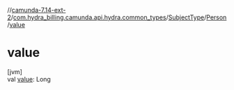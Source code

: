 //[camunda-7.14-ext-2](../../../../index.md)/[com.hydra_billing.camunda.api.hydra.common_types](../../index.md)/[SubjectType](../index.md)/[Person](index.md)/[value](value.md)

# value

[jvm]\
val [value](value.md): Long
